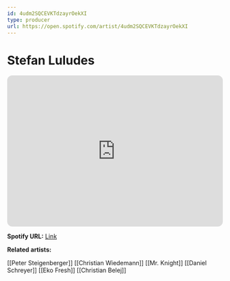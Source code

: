 ```yaml
---
id: 4udm2SQCEVKTdzayrOekXI
type: producer
url: https://open.spotify.com/artist/4udm2SQCEVKTdzayrOekXI
---
```

# Stefan Luludes

<iframe style="border-radius:12px" src="https://open.spotify.com/embed/artist/4udm2SQCEVKTdzayrOekXI" width="100%" height="352" frameBorder="0" allowfullscreen="" allow="autoplay; clipboard-write; encrypted-media; fullscreen; picture-in-picture" loading="lazy"></iframe>

**Spotify URL:** [Link](https://open.spotify.com/artist/4udm2SQCEVKTdzayrOekXI)

**Related artists:**

[[Peter Steigenberger]]
[[Christian Wiedemann]]
[[Mr. Knight]]
[[Daniel Schreyer]]
[[Eko Fresh]]
[[Christian Belej]]
